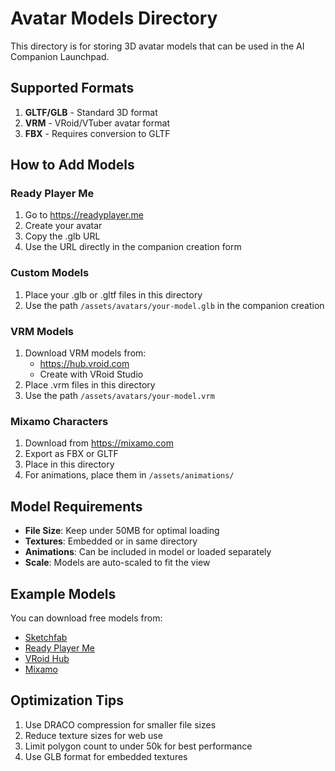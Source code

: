 # Avatar Models Directory

This directory is for storing 3D avatar models that can be used in the AI Companion Launchpad.

## Supported Formats

1. **GLTF/GLB** - Standard 3D format
2. **VRM** - VRoid/VTuber avatar format
3. **FBX** - Requires conversion to GLTF

## How to Add Models

### Ready Player Me
1. Go to https://readyplayer.me
2. Create your avatar
3. Copy the .glb URL
4. Use the URL directly in the companion creation form

### Custom Models
1. Place your .glb or .gltf files in this directory
2. Use the path `/assets/avatars/your-model.glb` in the companion creation

### VRM Models
1. Download VRM models from:
   - https://hub.vroid.com
   - Create with VRoid Studio
2. Place .vrm files in this directory
3. Use the path `/assets/avatars/your-model.vrm`

### Mixamo Characters
1. Download from https://mixamo.com
2. Export as FBX or GLTF
3. Place in this directory
4. For animations, place them in `/assets/animations/`

## Model Requirements

- **File Size**: Keep under 50MB for optimal loading
- **Textures**: Embedded or in same directory
- **Animations**: Can be included in model or loaded separately
- **Scale**: Models are auto-scaled to fit the view

## Example Models

You can download free models from:
- [Sketchfab](https://sketchfab.com/search?q=character&type=models&features=downloadable)
- [Ready Player Me](https://readyplayer.me)
- [VRoid Hub](https://hub.vroid.com)
- [Mixamo](https://mixamo.com)

## Optimization Tips

1. Use DRACO compression for smaller file sizes
2. Reduce texture sizes for web use
3. Limit polygon count to under 50k for best performance
4. Use GLB format for embedded textures
